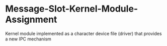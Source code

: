 # Message-Slot-Kernel-Module-Assignment
Kernel module implemented as a character device file (driver) that provides a new IPC mechanism
